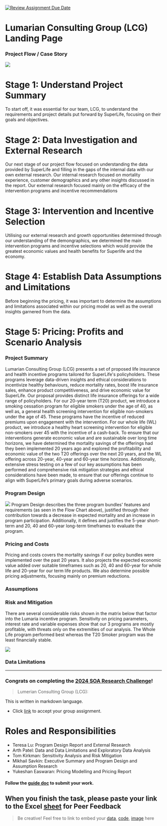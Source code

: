 [![Review Assignment Due Date](https://classroom.github.com/assets/deadline-readme-button-24ddc0f5d75046c5622901739e7c5dd533143b0c8e959d652212380cedb1ea36.svg)](https://classroom.github.com/a/biNKOeX_)
# Lumarian Consulting Group (LCG) Landing Page
### Project Flow / Case Story
![](https://github.com/Actuarial-Control-Cycle-T1-2024/group-page-showcase-lumarian-consulting-group/blob/cdee23df45884f7efa900e68ea35b311343548d8/Screenshot%202024-04-04%20at%202.35.52%20pm.png)
# Stage 1: Understand Project Summary
To start off, it was essential for our team, LCG, to understand the requirements and project details put forward by SuperLife, focusing on their goals and objectives. 
# Stage 2: Data Investigation and External Research
Our next stage of our project flow focused on understanding the data provided by SuperLife and filling in the gaps of the internal data with our own external research. Our internal research focused on mortality experience, customer demographics and any other insights discussed in the report. Our external research focused mainly on the efficacy of the intervention programs and incentive recommendations
# Stage 3: Intervention and Incentive Selection
Utilising our external research and growth opportunities determined through our understanding of the demongraphics, we determined the main intervention programs and incentive selections which would provide the greatest economic values and health benefits for Superlife and the economy.
# Stage 4: Establish Data Assumptions and Limitations
Before beginning the pricing, it was important to determine the assumptions and limitations associated within our pricing model as well as the overall insights garnered from the data. 
# Stage 5: Pricing: Profits and Scenario Analysis



### Project Summary
Lumarian Consulting Group (LCG) presents a set of proposed life insurance and health incentive programs tailored for SuperLife's policyholders. These programs leverage data-driven insights and ethical considerations to incentivize healthy behaviours, reduce mortality rates, boost life insurance sales, enhance product competitiveness, and drive economic value for SuperLife.
Our proposal provides distinct life insurance offerings for a wide range of policyholders. For our 20-year term (T20) product, we introduce a smoking cessation program for eligible smokers under the age of 40, as well as, a general health screening intervention for eligible non-smokers under the age of 45. These programs have the incentive of reduced premiums upon engagement with the intervention. For our whole life (WL) product, we introduce a healthy heart screening intervention for eligible non-smokers over 45 with the incentive of a cash-back. 
To ensure that our interventions generate economic value and are sustainable over long time horizons, we have determined the mortality savings of the offerings had they been implemented 20 years ago and explored the profitability and economic value of the two T20 offerings over the next 20 years, and the WL offering across 20-year, 40-year and 60-year time horizons. Additionally, extensive stress testing on a few of our key assumptions has been performed and comprehensive risk mitigation strategies and ethical considerations have been made, to ensure that our offerings continue to align with SuperLife’s primary goals during adverse scenarios.

### Program Design
![](https://github.com/Actuarial-Control-Cycle-T1-2024/group-page-showcase-lumarian-consulting-group/blob/ad81d1ab254cd6a29baf16b9e571825e86b06e94/Flowchart%20Model.png)
Program Design describes the three program bundles' features and requirements (as seen in the Flow Chart above), justified through their contribution towards a decrease in expected mortality and an increase in program participation. Additionally, it defines and justifies the 5-year short-term and 20, 40 and 60-year long-term timeframes to evaluate the program.
### Pricing and Costs
Pricing and costs covers the mortality savings if our policy bundles were implemented over the past 20 years. It also projects the expected economic value added over suitable timeframes such as 20, 40 and 60-year for whole life and 20-year for our term life products. We also determine possible pricing adjustments, focusing mainly on premium reductions. 
### Assumptions

### Risk and Mitigation
There are several considerable risks shown in the matrix below that factor into the Lumaria incentive program. Sensitivity on pricing parameters, interest rate and variable expenses show that our 3 programs are mostly profitable, with threats only on the extremities of our analysis. The Whole Life program performed best whereas the T20 Smoker program was the least financially stable.

![](https://github.com/Actuarial-Control-Cycle-T1-2024/group-page-showcase-lumarian-consulting-group/blob/d85d8213ac455da456752d190619a3c479abb382/risk%20matrix.PNG)
### Data Limitations



---

### Congrats on completing the [2024 SOA Research Challenge](https://www.soa.org/research/opportunities/2024-student-research-case-study-challenge/)!

> Lumerian Consulting Group (LCG):  

This is written in markdown language. 
>
* Click [link](https://classroom.github.com/a/biNKOeX_) to accept your group assignment.

# Roles and Responsibilities
* Teresa Lu: Program Design Report and External Research
* Arth Patel: Data and Data Limitations and Exploratory Data Analysis
* Tom Kirkman: Sensitivity Analysis and Risk Mitigation
* Mikhail Savkin: Executive Summary and Program Design and Assumption Research
* Yukeshan Easwaran: Pricing Modelling and Pricing Report 

#### Follow the [guide doc](doc1.pdf) to submit your work. 

When you finish the task, please paste your link to the Excel [sheet](https://unsw-my.sharepoint.com/:x:/g/personal/z5096423_ad_unsw_edu_au/ETIxmQ6pESRHoHPt-PUleR4BuN0_ghByf7TsfSfgDaBhVg?rtime=GAd2OFNM3Eg) for Peer Feedback
---


>Be creative! Feel free to link to embed your [data](2024-srcsc-superlife-inforce-dataset-part1.csv), [code](sample-data-clean.ipynb), [image](unsw.png) here


